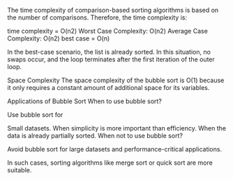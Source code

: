 The time complexity of comparison-based sorting algorithms is based on the number of comparisons. Therefore, the time complexity is:

time complexity = O(n2)
Worst Case Complexity: O(n2)
Average Case Complexity: O(n2)
best case = O(n)

In the best-case scenario, the list is already sorted. In this situation, no swaps occur, and the loop terminates after the first iteration of the outer loop.

Space Complexity
The space complexity of the bubble sort is O(1) because it only requires a constant amount of additional space for its variables.

Applications of Bubble Sort
When to use bubble sort?

Use bubble sort for

Small datasets.
When simplicity is more important than efficiency.
When the data is already partially sorted.
When not to use bubble sort?

Avoid bubble sort for large datasets and performance-critical applications.

In such cases, sorting algorithms like merge sort or quick sort are more suitable.
